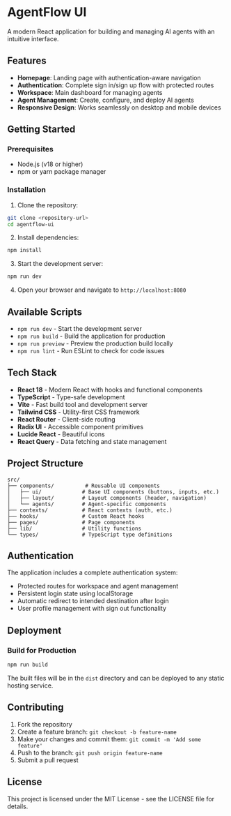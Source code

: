 # AgentFlow UI

A modern React application for building and managing AI agents with an intuitive interface.

## Features

- **Homepage**: Landing page with authentication-aware navigation
- **Authentication**: Complete sign in/sign up flow with protected routes
- **Workspace**: Main dashboard for managing agents
- **Agent Management**: Create, configure, and deploy AI agents
- **Responsive Design**: Works seamlessly on desktop and mobile devices

## Getting Started

### Prerequisites

- Node.js (v18 or higher)
- npm or yarn package manager

### Installation

1. Clone the repository:

```bash
git clone <repository-url>
cd agentflow-ui
```

2. Install dependencies:

```bash
npm install
```

3. Start the development server:

```bash
npm run dev
```

4. Open your browser and navigate to `http://localhost:8080`

## Available Scripts

- `npm run dev` - Start the development server
- `npm run build` - Build the application for production
- `npm run preview` - Preview the production build locally
- `npm run lint` - Run ESLint to check for code issues

## Tech Stack

- **React 18** - Modern React with hooks and functional components
- **TypeScript** - Type-safe development
- **Vite** - Fast build tool and development server
- **Tailwind CSS** - Utility-first CSS framework
- **React Router** - Client-side routing
- **Radix UI** - Accessible component primitives
- **Lucide React** - Beautiful icons
- **React Query** - Data fetching and state management

## Project Structure

```
src/
├── components/          # Reusable UI components
│   ├── ui/             # Base UI components (buttons, inputs, etc.)
│   ├── layout/         # Layout components (header, navigation)
│   └── agents/         # Agent-specific components
├── contexts/           # React contexts (auth, etc.)
├── hooks/              # Custom React hooks
├── pages/              # Page components
├── lib/                # Utility functions
└── types/              # TypeScript type definitions
```

## Authentication

The application includes a complete authentication system:

- Protected routes for workspace and agent management
- Persistent login state using localStorage
- Automatic redirect to intended destination after login
- User profile management with sign out functionality

## Deployment

### Build for Production

```bash
npm run build
```

The built files will be in the `dist` directory and can be deployed to any static hosting service.

## Contributing

1. Fork the repository
2. Create a feature branch: `git checkout -b feature-name`
3. Make your changes and commit them: `git commit -m 'Add some feature'`
4. Push to the branch: `git push origin feature-name`
5. Submit a pull request

## License

This project is licensed under the MIT License - see the LICENSE file for details.
